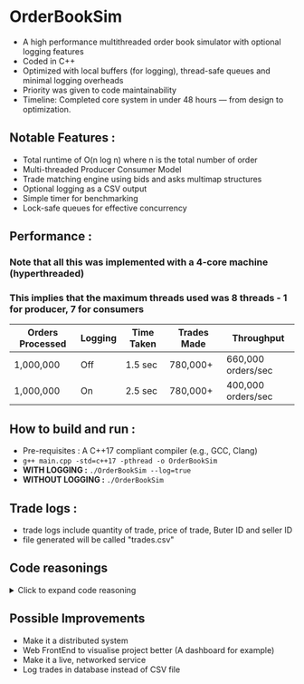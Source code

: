 # OrderBookSim

- A high performance multithreaded order book simulator with optional logging features
- Coded in C++
- Optimized with local buffers (for logging), thread-safe queues and minimal logging overheads
- Priority was given to code maintainability
- Timeline: Completed core system in under 48 hours — from design to optimization.

## Notable Features :
- Total runtime of O(n log n) where n is the total number of order
- Multi-threaded Producer Consumer Model
- Trade matching engine using bids and asks multimap structures
- Optional logging as a CSV output
- Simple timer for benchmarking
- Lock-safe queues for effective concurrency

## Performance :
### Note that all this was implemented with a 4-core machine (hyperthreaded)
### This implies that the maximum threads used was 8 threads - 1 for producer, 7 for consumers
| Orders Processed | Logging | Time Taken | Trades Made | Throughput         |
|------------------|---------|------------|-------------|--------------------|
| 1,000,000        | Off     | 1.5 sec    | 780,000+    | 660,000 orders/sec |
| 1,000,000        | On      | 2.5 sec    | 780,000+    | 400,000 orders/sec |

## How to build and run :
- Pre-requisites : A C++17 compliant compiler (e.g., GCC, Clang)
- ` g++ main.cpp -std=c++17 -pthread -o OrderBookSim `
- **WITH LOGGING :** ` ./OrderBookSim --log=true `
- **WITHOUT LOGGING :**  ` ./OrderBookSim `

## Trade logs :
- trade logs include quantity of trade, price of trade, Buter ID and seller ID
- file generated will be called "trades.csv"

## Code reasonings 
<details>
<summary>Click to expand code reasoning</summary>
  
## Code reasonings 
### std::multimap
purpose - maintain order of bids and asks\n
**why multimap?**
- maintains order based on price of bids and asks
- supports duplicate price
- eliminate need for linear search, all process is done under O(log n)
- `insert()` is O(log n), `begin()` is O(1), `erase` is O(log n)

### std::ThreadSafe<Order>
purpose - store orders from producers until consumer can process them, acting essntially as a buffer.\n
**why std::queue?**
- keep processes in O(1)
- `push()` is O(1) and `pop()` is O(1)
- FIFO structure (First In First Out) ideal for producer consumer

### std::stringstream localBuffer
purpose - single thread buffer for log data to avoid locking every log write.\n
**why stringstream?**
- Logging to disk is slow.
- Buffering avoids the need to lock std::ofstream so frequently.
- Lock once per thread to flush buffer.

</details>

## Possible Improvements
- Make it a distributed system
- Web FrontEnd to visualise project better (A dashboard for example)
- Make it a live, networked service
- Log trades in database instead of CSV file
